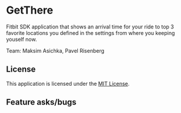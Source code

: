 # GetThere

Fitbit SDK application that shows an arrival time for your ride to top  3 favorite locations you defined in the settings from where you keeping youself now.

Team:
Maksim Asichka, 
Pavel Risenberg

## License

This application is licensed under the [MIT License](./LICENSE).

## Feature asks/bugs

